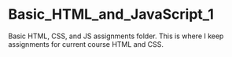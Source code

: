 # Basic_HTML_and_JavaScript_1
 Basic HTML, CSS, and JS assignments folder.
 This is where I keep assignments for current course HTML and CSS.
